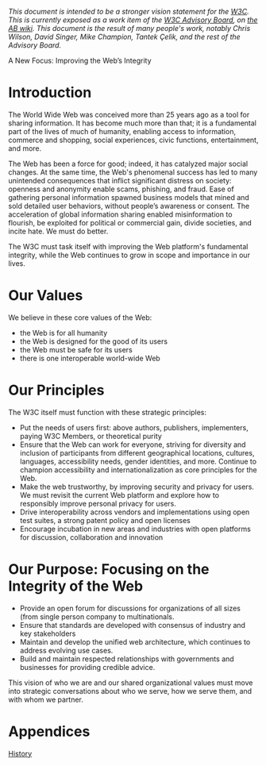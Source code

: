 *This document is intended to be a stronger vision statement for the [W3C](https://w3.org/).  This is currently exposed as a work item of the [W3C Advisory Board](https://www.w3.org/2002/ab/), on [the AB wiki](https://www.w3.org/wiki/AB/2021_Priorities#Vision). This document is the result of many people's work, notably Chris Wilson, David Singer, Mike Champion, Tantek Çelik, and the rest of the Advisory Board.*

A New Focus: Improving the Web’s Integrity

# Introduction
The World Wide Web was conceived more than 25 years ago as a tool for sharing information. It has become much more than that; it is a fundamental part of the lives of much of humanity, enabling access to information, commerce and shopping, social experiences, civic functions, entertainment, and more. 

The Web has been a force for good; indeed, it has catalyzed major social changes. At the same time, the Web's phenomenal success has led to many unintended consequences that inflict significant distress on society: openness and anonymity enable scams, phishing, and fraud. Ease of gathering personal information spawned business models that mined and sold detailed user behaviors, without people’s awareness or consent. The acceleration of global information sharing enabled misinformation to flourish, be exploited for political or commercial gain, divide societies, and incite hate.  We must do better.

The W3C must task itself with improving the Web platform's fundamental integrity, while the Web continues to grow in scope and importance in our lives.  
# Our Values

We believe in these core values of the Web:

* the Web is for all humanity
* the Web is designed for the good of its users
* the Web must be safe for its users
* there is one interoperable world-wide Web

# Our Principles

The W3C itself must function with these strategic principles:

* Put the needs of users first: above authors, publishers, implementers, paying W3C Members, or theoretical purity
* Ensure that the Web can work for everyone, striving for diversity and inclusion of participants from different geographical locations, cultures, languages, accessibility needs, gender identities, and more. Continue to champion accessibility and internationalization as core principles for the Web.
* Make the web trustworthy, by improving security and privacy for users. We must revisit the current Web platform and explore how to responsibly improve personal privacy for users.
* Drive interoperability across vendors and implementations using open test suites, a strong patent policy and open licenses
* Encourage incubation in new areas and industries with open platforms for discussion, collaboration and innovation

# Our Purpose: Focusing on the Integrity of the Web

*	Provide an open forum for discussions for organizations of all sizes (from single person company to multinationals.
*	Ensure that standards are developed with consensus of industry and key stakeholders
*	Maintain and develop the unified web architecture, which continues to address evolving use cases.
*   Build and maintain respected relationships with governments and businesses for providing credible advice.

This vision of who we are and our shared organizational values must move into strategic conversations about who we serve, how we serve them, and with whom we partner.

# Appendices

[History](History.md)
